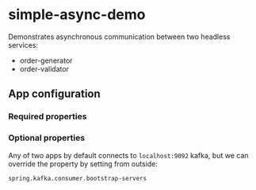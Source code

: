 # simple-async-demo

Demonstrates asynchronous communication between two headless services:

* order-generator
* order-validator

## App configuration

### Required properties

### Optional properties

Any of two apps by default connects to `localhost:9092` kafka, but we can override the property by setting from outside:

```
spring.kafka.consumer.bootstrap-servers
```
